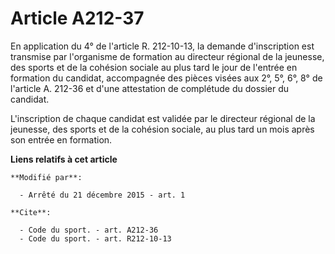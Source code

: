 # Article A212-37

En application du 4° de l'article R. 212-10-13, la demande d'inscription est transmise par l'organisme de formation au
directeur régional de la jeunesse, des sports et de la cohésion sociale au plus tard le jour de l'entrée en formation du
candidat, accompagnée des pièces visées aux 2°, 5°, 6°, 8° de l'article A. 212-36 et d'une attestation de complétude du
dossier du candidat. 

L'inscription de chaque candidat est validée par le directeur régional de la jeunesse, des sports et de la cohésion sociale,
au plus tard un mois après son entrée en formation.

**Liens relatifs à cet article**

	**Modifié par**:

	  - Arrêté du 21 décembre 2015 - art. 1

	**Cite**:

	  - Code du sport. - art. A212-36
	  - Code du sport. - art. R212-10-13
